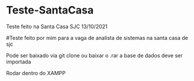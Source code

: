 # Teste-SantaCasa
Teste feito na Santa Casa SJC 13/10/2021


#Teste feito por mim para a vaga de analista de sistemas na santa casa de sjc

Pode ser baixado via git clone ou baixar o .rar
a base de dados deve ser importada

Rodar dentro do XAMPP
